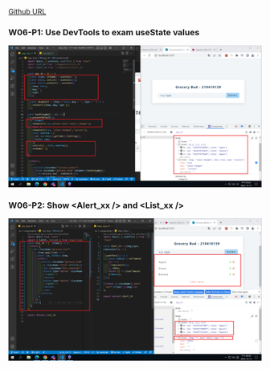 [Github URL]()

### W06-P1: Use DevTools to exam useState values

![](p1.png)

### W06-P2: Show <Alert_xx /> and <List_xx />

![](p2.png)
